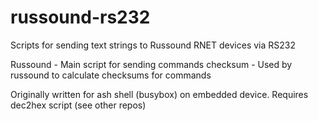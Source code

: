 # russound-rs232
Scripts for sending text strings to Russound RNET devices via RS232

Russound - Main script for sending commands
checksum - Used by russound to calculate checksums for commands

Originally written for ash shell (busybox) on embedded device. Requires 
dec2hex script (see other repos)
